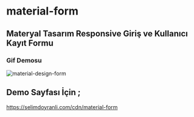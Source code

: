 # material-form
Materyal Tasarım Responsive Giriş ve Kullanıcı Kayıt Formu
-----------------------------------------------------------

### Gif Demosu
![material-design-form](https://cloud.githubusercontent.com/assets/22690563/19206723/afdb5d7c-8cf3-11e6-884d-492d154261d0.gif)


## Demo Sayfası İçin ;

https://selimdoyranli.com/cdn/material-form
